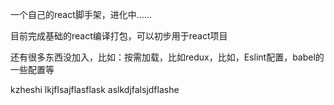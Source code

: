 一个自己的react脚手架，进化中......

目前完成基础的react编译打包，可以初步用于react项目

还有很多东西没加入，比如：按需加载，比如redux，比如，Eslint配置，babel的一些配置等

kzheshi lkjflsajflasflask
aslkdjfalsjdflashe


